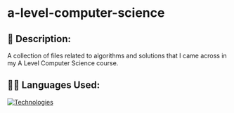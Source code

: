 # a-level-computer-science

## 📃 Description:
A collection of files related to algorithms and solutions that I came across in my A Level Computer Science course.

## 👨‍💻 Languages Used:
[![Technologies](https://skillicons.dev/icons?i=python,JavaScript,nodejs,go&theme=dark)](https://skillicons.dev)
